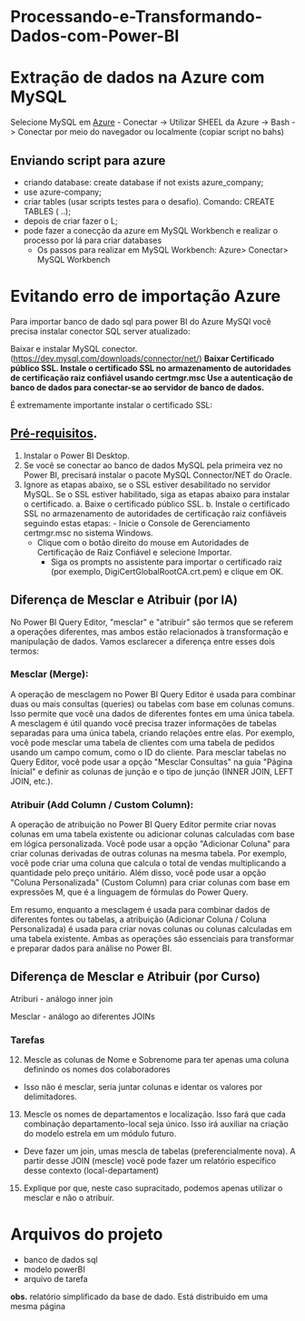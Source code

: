 # Processando-e-Transformando-Dados-com-Power-BI

# Extração de dados na Azure  com MySQL

Selecione MySQL em [Azure](https://portal.azure.com/#home) - Conectar -> Utilizar SHEEL da Azure -> Bash -> Conectar por meio do navegador ou localmente (copiar script no bahs)

## Enviando script para azure
- criando database: create database if not exists azure_company;
- use azure-company;
- criar tables (usar scripts testes para o desafio). Comando: CREATE TABLES <nome> ( ..);
- depois de criar fazer o L;
- pode fazer a conecção da azure em MySQL  Workbench e realizar o processo por lá para criar databases
	- Os passos para realizar em MySQL Workbench: Azure> Conectar> MySQL Workbench

# Evitando erro de importação Azure
Para importar banco de dado sql para power BI do Azure MySQl você precisa instalar conector SQL server atualizado:

Baixar e instalar MySQL conector. (https://dev.mysql.com/downloads/connector/net/)
**Baixar Certificado público SSL. Instale o certificado SSL no armazenamento de autoridades de certificação raiz confiável usando certmgr.msc
Use a autenticação de banco de dados para conectar-se ao servidor de banco de dados.**

É extremamente importante instalar o certificado SSL:
## [Pré-requisitos](https://learn.microsoft.com/pt-br/azure/mysql/flexible-server/connect-with-powerbi-desktop).
1. Instalar o Power BI Desktop.
2. Se você se conectar ao banco de dados MySQL pela primeira vez no Power BI, precisará instalar o pacote MySQL Connector/NET do Oracle.
3. Ignore as etapas abaixo, se o SSL estiver desabilitado no servidor MySQL. Se o SSL estiver habilitado, siga as etapas abaixo para instalar o certificado.
	a. Baixe o certificado público SSL.
	b. Instale o certificado SSL no armazenamento de autoridades de certificação raiz confiáveis seguindo estas etapas:
		- Inicie o Console de Gerenciamento certmgr.msc no sistema Windows.
    - Clique com o botão direito do mouse em Autoridades de Certificação de Raiz Confiável e selecione Importar.
		- Siga os prompts no assistente para importar o certificado raiz (por exemplo, DigiCertGlobalRootCA.crt.pem) e clique em OK.

## Diferença de Mesclar e Atribuir (por IA)
No Power BI Query Editor, "mesclar" e "atribuir" são termos que se referem a operações diferentes, mas ambos estão relacionados à transformação e manipulação de dados. Vamos esclarecer a diferença entre esses dois termos:

### Mesclar (Merge):
A operação de mesclagem no Power BI Query Editor é usada para combinar duas ou mais consultas (queries) ou tabelas com base em colunas comuns. Isso permite que você una dados de diferentes fontes em uma única tabela.
A mesclagem é útil quando você precisa trazer informações de tabelas separadas para uma única tabela, criando relações entre elas. Por exemplo, você pode mesclar uma tabela de clientes com uma tabela de pedidos usando um campo comum, como o ID do cliente.
Para mesclar tabelas no Query Editor, você pode usar a opção "Mesclar Consultas" na guia "Página Inicial" e definir as colunas de junção e o tipo de junção (INNER JOIN, LEFT JOIN, etc.).

### Atribuir (Add Column / Custom Column):
A operação de atribuição no Power BI Query Editor permite criar novas colunas em uma tabela existente ou adicionar colunas calculadas com base em lógica personalizada.
Você pode usar a opção "Adicionar Coluna" para criar colunas derivadas de outras colunas na mesma tabela. Por exemplo, você pode criar uma coluna que calcula o total de vendas multiplicando a quantidade pelo preço unitário.
Além disso, você pode usar a opção "Coluna Personalizada" (Custom Column) para criar colunas com base em expressões M, que é a linguagem de fórmulas do Power Query.

Em resumo, enquanto a mesclagem é usada para combinar dados de diferentes fontes ou tabelas, a atribuição (Adicionar Coluna / Coluna Personalizada) é usada para criar novas colunas ou colunas calculadas em uma tabela existente. Ambas as operações são essenciais para transformar e preparar dados para análise no Power BI.

## Diferença de Mesclar e Atribuir (por Curso)
Atriburi - análogo inner join

Mesclar - análogo ao diferentes JOINs

### Tarefas
12. Mescle as colunas de Nome e Sobrenome para ter apenas uma coluna definindo os nomes dos colaboradores
  - Isso não é mesclar, seria juntar colunas e identar os valores por delimitadores.
13. Mescle os nomes de departamentos e localização. Isso fará que cada combinação departamento-local seja único. Isso irá auxiliar na criação do modelo estrela em um módulo futuro.
  - Deve fazer um join, umas mescla de tabelas (preferencialmente nova). A partir desse JOIN (mescle) você pode fazer um relatório específico desse contexto (local-departament)
15. Explique por que, neste caso supracitado, podemos apenas utilizar o mesclar e não o atribuir.


# Arquivos do projeto

- banco de dados sql
- modelo powerBI
- arquivo de tarefa


**obs.** relatório simplificado da base de dado. Está distribuido em uma mesma página
